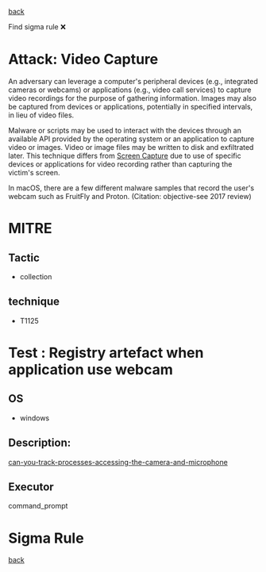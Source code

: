 
[back](../index.md)

Find sigma rule :x: 

# Attack: Video Capture 

An adversary can leverage a computer's peripheral devices (e.g., integrated cameras or webcams) or applications (e.g., video call services) to capture video recordings for the purpose of gathering information. Images may also be captured from devices or applications, potentially in specified intervals, in lieu of video files.

Malware or scripts may be used to interact with the devices through an available API provided by the operating system or an application to capture video or images. Video or image files may be written to disk and exfiltrated later. This technique differs from [Screen Capture](https://attack.mitre.org/techniques/T1113) due to use of specific devices or applications for video recording rather than capturing the victim's screen.

In macOS, there are a few different malware samples that record the user's webcam such as FruitFly and Proton. (Citation: objective-see 2017 review)

# MITRE
## Tactic
  - collection


## technique
  - T1125


# Test : Registry artefact when application use webcam
## OS
  - windows


## Description:
[can-you-track-processes-accessing-the-camera-and-microphone](https://svch0st.medium.com/can-you-track-processes-accessing-the-camera-and-microphone-7e6885b37072)


## Executor
command_prompt

# Sigma Rule


[back](../index.md)
